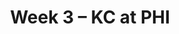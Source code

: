 ---
layout: game
title: Week 3 – KC at PHI
season: 2013
game_id: 2013_03_KC_PHI
away_team: KC
home_team: PHI
---